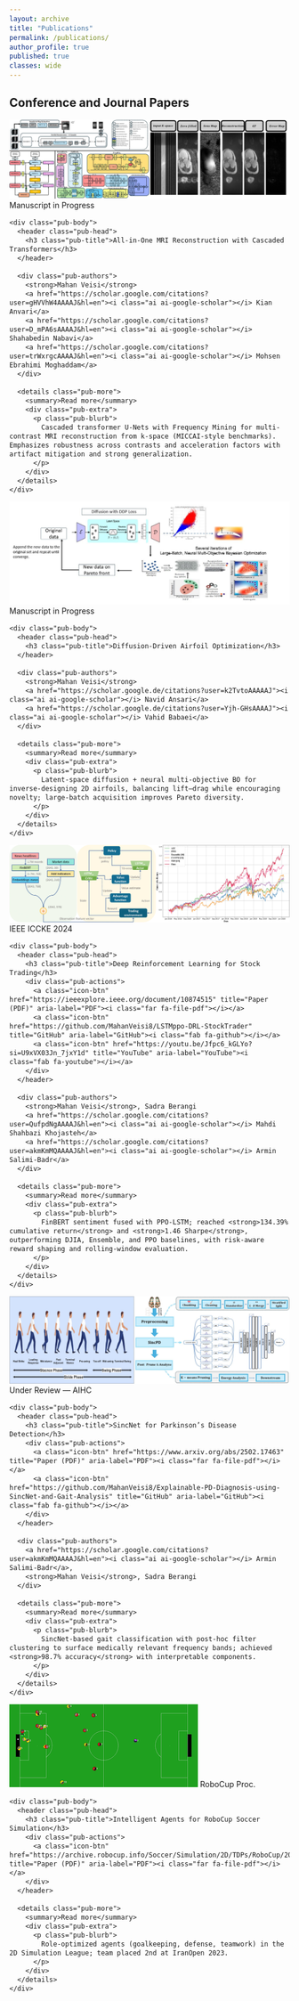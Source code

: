 ```yaml
---
layout: archive
title: "Publications"
permalink: /publications/
author_profile: true
published: true
classes: wide
---
```


## Conference and Journal Papers

<section class="pub-grid">

  <!-- MRI RECON (no public links yet) -->
  <article class="pub-card">
    <div class="pub-hero">
      <img src="/assets/img/publications/CMRI_Recon.jpg" alt="All-in-One MRI Reconstruction">
      <span class="pub-ribbon-strap is-draft">Manuscript in Progress</span>
    </div>

    <div class="pub-body">
      <header class="pub-head">
        <h3 class="pub-title">All-in-One MRI Reconstruction with Cascaded Transformers</h3>
      </header>

      <div class="pub-authors">
        <strong>Mahan Veisi</strong>
        <a href="https://scholar.google.com/citations?user=gHVVhW4AAAAJ&hl=en"><i class="ai ai-google-scholar"></i> Kian Anvari</a>
        <a href="https://scholar.google.com/citations?user=D_mPA6sAAAAJ&hl=en"><i class="ai ai-google-scholar"></i> Shahabedin Nabavi</a>
        <a href="https://scholar.google.com/citations?user=trWxrgcAAAAJ&hl=en"><i class="ai ai-google-scholar"></i> Mohsen Ebrahimi Moghaddam</a>
      </div>

      <details class="pub-more">
        <summary>Read more</summary>
        <div class="pub-extra">
          <p class="pub-blurb">
            Cascaded transformer U-Nets with Frequency Mining for multi-contrast MRI reconstruction from k-space (MICCAI-style benchmarks). Emphasizes robustness across contrasts and acceleration factors with artifact mitigation and strong generalization.
          </p>
        </div>
      </details>
    </div>
  </article>

  <!-- AIRFOIL (no public links yet) -->
  <article class="pub-card">
    <div class="pub-hero">
      <img src="/assets/img/publications/airfoil_diff_opt.jpg" alt="Diffusion-Driven Airfoil Optimization">
      <span class="pub-ribbon-strap is-draft">Manuscript in Progress</span>
    </div>

    <div class="pub-body">
      <header class="pub-head">
        <h3 class="pub-title">Diffusion-Driven Airfoil Optimization</h3>
      </header>

      <div class="pub-authors">
        <strong>Mahan Veisi</strong>
        <a href="https://scholar.google.de/citations?user=k2TvtoAAAAAJ"><i class="ai ai-google-scholar"></i> Navid Ansari</a>
        <a href="https://scholar.google.de/citations?user=Yjh-GHsAAAAJ"><i class="ai ai-google-scholar"></i> Vahid Babaei</a>
      </div>

      <details class="pub-more">
        <summary>Read more</summary>
        <div class="pub-extra">
          <p class="pub-blurb">
            Latent-space diffusion + neural multi-objective BO for inverse-designing 2D airfoils, balancing lift–drag while encouraging novelty; large-batch acquisition improves Pareto diversity.
          </p>
        </div>
      </details>
    </div>
  </article>

  <!-- DRL TRADING -->
  <article class="pub-card">
    <div class="pub-hero">
      <img src="/assets/img/publications/deep-rl-stock-trading_1.jpg" alt="Deep RL for Stock Trading">
      <span class="pub-ribbon-strap is-published">IEEE ICCKE 2024</span>
    </div>

    <div class="pub-body">
      <header class="pub-head">
        <h3 class="pub-title">Deep Reinforcement Learning for Stock Trading</h3>
        <div class="pub-actions">
          <a class="icon-btn" href="https://ieeexplore.ieee.org/document/10874515" title="Paper (PDF)" aria-label="PDF"><i class="far fa-file-pdf"></i></a>
          <a class="icon-btn" href="https://github.com/MahanVeisi8/LSTMppo-DRL-StockTrader" title="GitHub" aria-label="GitHub"><i class="fab fa-github"></i></a>
          <a class="icon-btn" href="https://youtu.be/Jfpc6_kGLYo?si=U9xVX03Jn_7jxY1d" title="YouTube" aria-label="YouTube"><i class="fab fa-youtube"></i></a>
        </div>
      </header>

      <div class="pub-authors">
        <strong>Mahan Veisi</strong>, Sadra Berangi
        <a href="https://scholar.google.com/citations?user=QufpdNgAAAAJ&hl=en"><i class="ai ai-google-scholar"></i> Mahdi Shahbazi Khojasteh</a>
        <a href="https://scholar.google.com/citations?user=akmKmMQAAAAJ&hl=en"><i class="ai ai-google-scholar"></i> Armin Salimi-Badr</a>
      </div>

      <details class="pub-more">
        <summary>Read more</summary>
        <div class="pub-extra">
          <p class="pub-blurb">
            FinBERT sentiment fused with PPO-LSTM; reached <strong>134.39% cumulative return</strong> and <strong>1.46 Sharpe</strong>, outperforming DJIA, Ensemble, and PPO baselines, with risk-aware reward shaping and rolling-window evaluation.
          </p>
        </div>
      </details>
    </div>
  </article>

  <!-- SINCNET -->
  <article class="pub-card">
    <div class="pub-hero">
      <img src="/assets/img/publications/SincNet.jpg" alt="SincNet for Parkinson’s Gait">
      <span class="pub-ribbon-strap is-underreview">Under Review — AIHC</span>
    </div>

    <div class="pub-body">
      <header class="pub-head">
        <h3 class="pub-title">SincNet for Parkinson’s Disease Detection</h3>
        <div class="pub-actions">
          <a class="icon-btn" href="https://www.arxiv.org/abs/2502.17463" title="Paper (PDF)" aria-label="PDF"><i class="far fa-file-pdf"></i></a>
          <a class="icon-btn" href="https://github.com/MahanVeisi8/Explainable-PD-Diagnosis-using-SincNet-and-Gait-Analysis" title="GitHub" aria-label="GitHub"><i class="fab fa-github"></i></a>
        </div>
      </header>

      <div class="pub-authors">
        <a href="https://scholar.google.com/citations?user=akmKmMQAAAAJ&hl=en"><i class="ai ai-google-scholar"></i> Armin Salimi-Badr</a>,
        <strong>Mahan Veisi</strong>, Sadra Berangi
      </div>

      <details class="pub-more">
        <summary>Read more</summary>
        <div class="pub-extra">
          <p class="pub-blurb">
            SincNet-based gait classification with post-hoc filter clustering to surface medically relevant frequency bands; achieved <strong>98.7% accuracy</strong> with interpretable components.
          </p>
        </div>
      </details>
    </div>
  </article>

  <!-- ROBOCUP (title + short readmore only) -->
  <article class="pub-card">
    <div class="pub-hero">
      <img src="/assets/img/publications/Soccer2d.png" alt="RoboCup Soccer Simulation">
      <span class="pub-ribbon-strap is-published">RoboCup Proc.</span>
    </div>

    <div class="pub-body">
      <header class="pub-head">
        <h3 class="pub-title">Intelligent Agents for RoboCup Soccer Simulation</h3>
        <div class="pub-actions">
          <a class="icon-btn" href="https://archive.robocup.info/Soccer/Simulation/2D/TDPs/RoboCup/2023/R3CESBU_SS2D_RC2023_TDP.pdf" title="Paper (PDF)" aria-label="PDF"><i class="far fa-file-pdf"></i></a>
        </div>
      </header>

      <details class="pub-more">
        <summary>Read more</summary>
        <div class="pub-extra">
          <p class="pub-blurb">
            Role-optimized agents (goalkeeping, defense, teamwork) in the 2D Simulation League; team placed 2nd at IranOpen 2023.
          </p>
        </div>
      </details>
    </div>
  </article>

</section>

